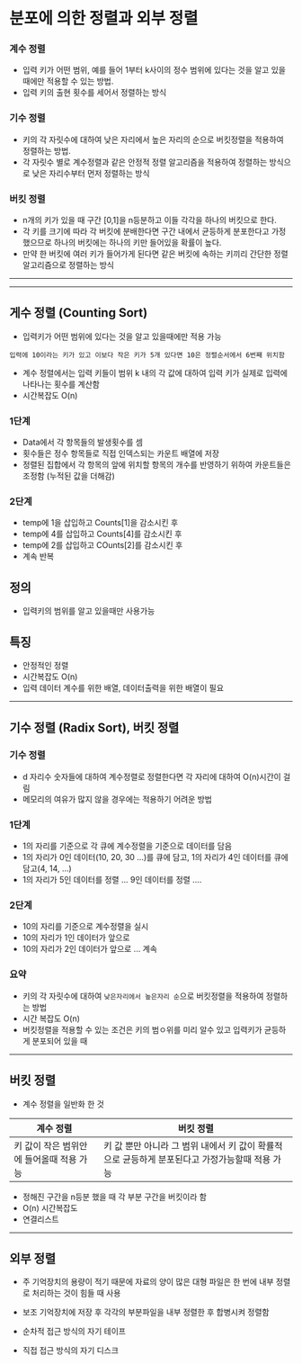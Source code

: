 # 분포에 의한 정렬과 외부 정렬

### 계수 정렬

- 입력 키가 어떤 범위, 예를 들어 1부터 k사이의 정수 범위에 있다는 것을 알고 있을때에만 적용할 수 있는 방법.
- 입력 키의 출현 횟수를 세어서 정렬하는 방식

### 기수 정렬

- 키의 각 자릿수에 대하여 낮은 자리에서 높은 자리의 순으로 버킷정렬을 적용하여 정렬하는 방법.
- 각 자릿수 별로 계수정렬과 같은 안정적 정렬 알고리즘을 적용하여 정렬하는 방식으로 낮은 자리수부터 먼저 정렬하는 방식

### 버킷 정렬

- n개의 키가 있을 때 구간 [0,1]을 n등분하고 이들 각각을 하나의 버킷으로 한다.
- 각 키를 크기에 따라 각 버킷에 분배한다면 구간 내에서 균등하게 분포한다고 가정했으므로 하나의 버킷에는 하나의 키만 들어있을 확률이 높다.
- 만약 한 버킷에 여러 키가 들어가게 된다면 같은 버킷에 속하는 키끼리 간단한 정렬 알고리즘으로 정렬하는 방식

---

---

## 게수 정렬 (Counting Sort)

- 입력키가 어떤 범위에 있다는 것을 알고 있을때에만 적용 가능

```
입력에 10이라는 키가 있고 이보다 작은 키가 5개 있다면 10은 정렬순서에서 6번째 위치함
```

- 계수 정렬에서는 입력 키들이 범위 k 내의 각 값에 대하여 입력 키가 실제로 입력에 나타나는 횟수를 계산함
- 시간복잡도 O(n)

### 1단계

- Data에서 각 항목들의 발생횟수를 셈
- 횟수들은 정수 항목들로 직접 인덱스되는 카운트 배열에 저장
- 정렬된 집합에서 각 항목의 앞에 위치할 항목의 개수를 반영하기 위하여 카운트들은 조정함 (누적된 값을 더해감)

### 2단계

- temp에 1을 삽입하고 Counts[1]을 감소시킨 후
- temp에 4를 삽입하고 Counts[4]를 감소시킨 후
- temp에 2를 삽입하고 COunts[2]를 감소시킨 후
- 계속 반복

## 정의

- 입력키의 범위를 알고 있을때만 사용가능

## 특징

- 안정적인 정렬
- 시간복잡도 O(n)
- 입력 데이터 계수를 위한 배열, 데이터출력을 위한 배열이 필요

---

## 기수 정렬 (Radix Sort), 버킷 정렬

### 기수 정렬

- d 자리수 숫자들에 대하여 계수정렬로 정렬한다면 각 자리에 대하여 O(n)시간이 걸림
- 메모리의 여유가 많지 않을 경우에는 적용하기 어려운 방법

### 1단계

- 1의 자리를 기준으로 각 큐에 계수정렬을 기준으로 데이터를 담음
- 1의 자리가 0인 데이터(10, 20, 30 ...)를 큐에 담고, 1의 자리가 4인 데이터를 큐에 담고(4, 14, ...)
- 1의 자리가 5인 데이터를 정렬 ... 9인 데이터를 정렬 ....

### 2단계

- 10의 자리를 기준으로 계수정렬을 실시
- 10의 자리가 1인 데이터가 앞으로
- 10의 자리가 2인 데이터가 앞으로 ... 계속

### 요약

- 키의 각 자릿수에 대하여 `낮은자리에서 높은자리 순`으로 버킷정렬을 적용하여 정렬하는 방법
- 시간 복잡도 O(n)
- 버킷정렬을 적용할 수 있는 조건은 키의 범ㅇ위를 미리 알수 있고 입력키가 균등하게 분포되어 있을 때

---

## 버킷 정렬

- 계수 정렬을 일반화 한 것

| 계수 정렬                                | 버킷 정렬                                                                                      |
| ---------------------------------------- | ---------------------------------------------------------------------------------------------- |
| 키 값이 작은 범위안에 들어올때 적용 가능 | 키 값 뿐만 아니라 그 범위 내에서 키 값이 확률적으로 균등하게 분포된다고 가정가능할때 적용 가능 |

- 정해진 구간을 n등분 했을 때 각 부분 구간을 버킷이라 함
- O(n) 시간복잡도
- 연결리스트

---

## 외부 정렬

- 주 기억장치의 용량이 적기 때문에 자료의 양이 많은 대형 파일은 한 번에 내부 정렬로 처리하는 것이 힘들 때 사용
- 보조 기억장치에 저장 후 각각의 부분파일을 내부 정렬한 후 합병시켜 정렬함

- 순차적 접근 방식의 자기 테이프
- 직접 접근 방식의 자기 디스크
